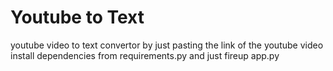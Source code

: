 # Youtube to Text

youtube video to text convertor by just pasting the link of the youtube video
install dependencies from requirements.py and just fireup app.py
